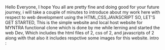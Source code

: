Hello Everyone,
I hope You all are pretty fine and doing good for your future journey,
i will take a couple of minutes to introduce about my work here with respect to web development using the HTML,CSS,JAVASCRIPT 
SO, LET'S GET STARTED,
This is the simple website and local host website for MYNTRA functional clone which is done by me while lerning and started the web Dev, Which includes the html files of 2, css of 2, and javascripts of 2 along with that also it includes respctive some images for this website.
intro :
